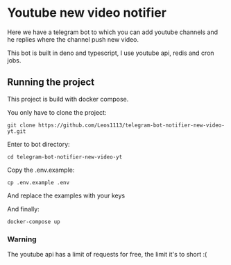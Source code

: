 # Youtube new video notifier

Here we have a telegram bot to which you can add youtube channels and he replies where the channel push new video.

This bot is built in deno and typescript, I use youtube api, redis and cron jobs.

## Running the project

This project is build with docker compose.

You only have to clone the project:

```git clone https://github.com/Leos1113/telegram-bot-notifier-new-video-yt.git```

Enter to bot directory:

``cd telegram-bot-notifier-new-video-yt``

Copy the .env.example:

```cp .env.example .env```

And replace the examples with your keys

And finally:

```docker-compose up```

### Warning

The youtube api has a limit of requests for free, the limit it's to short :(
